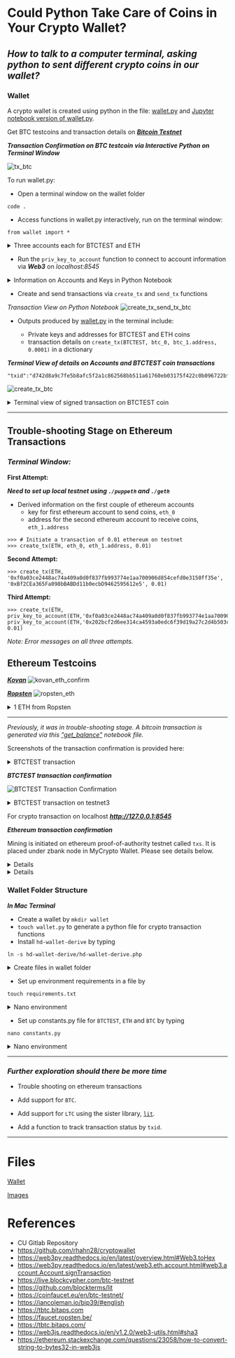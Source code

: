 # Could Python Take Care of Coins in Your Crypto Wallet?

## _**How to talk to a computer terminal, asking python to sent different crypto coins in our wallet?**_

### **Wallet**

A crypto wallet is created using python in the file:
[wallet.py](Transactions/wallet/wallet.py)
and
[Jupyter notebook version of wallet.py](Transactions/wallet/wallet.ipynb).

Get BTC testcoins and transaction details on _**[Bitcoin Testnet](https://tbtc.bitaps.com/)**_

_**Transaction Confirmation on BTC testcoin**_
_**via Interactive Python on Terminal Window**_

![tx_btc](Transactions/images/tx_btc.png)

To run wallet.py:
* Open a terminal window on the wallet folder
```
code .
```
* Access functions in wallet.py interactively, run on the terminal window:
```
from wallet import * 
```
<details><summary>
Three accounts each for BTCTEST and ETH
</summary>

![keys](Transactions/images/keys_btc_eth.png)

</details>

* Run the `priv_key_to_account` function to connect to account information via _**Web3**_ on _localhost:8545_

<details><summary>
Information on Accounts and Keys in Python Notebook
</summary>

![priv_key_to_account](Transactions/images/priv_key_to_account.png)

</details>

* Create and send transactions via `create_tx` and `send_tx` functions

_Transaction View on Python Notebook_
![create_tx_send_tx_btc](Transactions/images/create_tx_send_tx_btc.png)


* Outputs produced by [wallet.py](Transactions/wallet/wallet.py) in the terminal include:

    * Private keys and addresses for BTCTEST and ETH coins
    * transaction details on `create_tx(BTCTEST, btc_0, btc_1.address, 0.0001)` in a dictionary

_**Terminal View of details on Accounts and BTCTEST coin transactions**_

```shell
"txid":"d742d8a9c7fe5b8afc5f2a1c862568bb511a61760eb03175f422c0b096722bf2"
```
![create_tx_btc](Transactions/images/create_tx_btc.png)



</details>

<details><summary>
Terminal view of signed transaction on BTCTEST coin
</summary>

![btc_eth_accounts_tx](Transactions/images/btc_eth_accounts_tx.png)

</details>

---
## Trouble-shooting Stage on Ethereum Transactions
### _Terminal Window:_

**First Attempt:**

_**Need to set up local testnet using `./puppeth` and `./geth`**_
* Derived information on the first couple of ethereum accounts
    * key for first ethereum account to send coins, `eth_0`
    * address for the second ethereum account to receive coins, `eth_1.address`

```shell
>>> # Initiate a transaction of 0.01 ethereum on testnet
>>> create_tx(ETH, eth_0, eth_1.address, 0.01)
```
**Second Attempt:**

```shell
>>> create_tx(ETH, '0xf0a03ce2448ac74a409a0d0f837fb993774e1aa700906d854cefd0e3150ff35e', '0xBf2CEa365Fa098bBABDd11b0ecbD9462595612e5', 0.01)
```
**Third Attempt:**
```shell
>>> create_tx(ETH, priv_key_to_account(ETH,'0xf0a03ce2448ac74a409a0d0f837fb993774e1aa700906d854cefd0e3150ff35e'), priv_key_to_account(ETH,'0x202bcf2d6ee314ca4593a0edc6f39d19a27c2d4b503c26c3d1637d2338de014c').address, 0.01)
```
_Note: Error messages on all three attempts._

## Ethereum Testcoins

_**[Kovan](https://faucet.kovan.network/)**_
![kovan_eth_confirm](Transactions/images/kovan_eth_confirm.png)

_**[Ropsten](https://faucet.ropsten.be/)**_
![ropsten_eth](Transactions/images/ropsten_eth.png)

<details><summary>
1 ETH from Ropsten
</summary>

![ropsten_eth_confirm](Transactions/images/ropsten_eth_confirm.png)

</details>

---
_Previously, it was in trouble-shooting stage. A bitcoin transaction is generated via this 
["get_balance"](Transactions/wallet/get_balance.ipynb) notebook file._

Screenshots of the transaction confirmation is provided here:

<details><summary>
BTCTEST transaction
</summary>

![BTCTEST Transaction](Transactions/images/btc_tx.png)

</details>

_**BTCTEST transaction confirmation**_

![BTCTEST Transaction Confirmation](Transactions/images/btc_tx_confirm.png)


<details><summary>
BTCTEST transaction on testnet3
</summary>

![BTCTEST testnet3](Transactions/images/testnet3.png)

</details>

For crypto transaction on localhost
_**http://127.0.0.1:8545**_


_**Ethereum transaction confirmation**_

Mining is initiated on ethereum proof-of-authority testnet called `txs`. It is placed under zbank node in MyCrypto Wallet. Please see details below.

<details><summay>
Mining
</summary>

![Mining](Transactions/images/mining.png)

</details>

<details><summay>

View in MyCrypto Wallet 

</summary>

![MyCrypto](Transactions/images/mycrypto.png)

</details>

### **Wallet Folder Structure**

_**In Mac Terminal**_

* Create a wallet  by `mkdir wallet`
* `touch wallet.py` to generate a python file for crypto transaction functions
* Install `hd-wallet-derive` by typing
```
ln -s hd-wallet-derive/hd-wallet-derive.php
```
<details><summary>
Create files in wallet folder
</summary>

![Wallet Structure](Transactions/images/terminal.png)

</details>

* Set up environment requirements in a file by
```
touch requirements.txt
```
<details><summary>
Nano environment
</summary>

![requirements](Transactions/images/requirements.png)

</details>

* Set up constants.py file for `BTCTEST`, `ETH` and `BTC` by typing
```
nano constants.py
```
<details><summary>
Nano environment
</summary>

![requirements](Transactions/images/constants.png)

</details>

---
### _**Further exploration should there be more time**_

- Trouble shooting on ethereum transactions 

- Add support for `BTC`.

- Add support for `LTC` using the sister library, [`lit`](https://github.com/blockterms/lit).

- Add a function to track transaction status by `txid`.
---

# Files

[Wallet](wallet)

[Images](images)


# References
* CU Gitlab Repository
* https://github.com/rhahn28/cryptowallet
* https://web3py.readthedocs.io/en/latest/overview.html#Web3.toHex
* https://web3py.readthedocs.io/en/latest/web3.eth.account.html#web3.account.Account.signTransaction
* https://live.blockcypher.com/btc-testnet
* https://github.com/blockterms/lit
* https://coinfaucet.eu/en/btc-testnet/
* https://iancoleman.io/bip39/#english
* https://tbtc.bitaps.com
* https://faucet.ropsten.be/
* https://tbtc.bitaps.com/
* https://web3js.readthedocs.io/en/v1.2.0/web3-utils.html#sha3
* https://ethereum.stackexchange.com/questions/23058/how-to-convert-string-to-bytes32-in-web3js